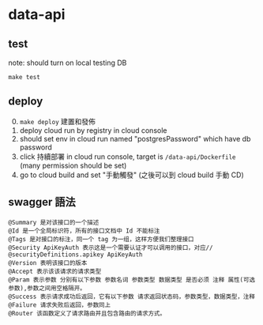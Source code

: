 # data-api

## test

note: should turn on local testing DB

```
make test
```

## deploy

0. `make deploy` 建置和發佈
1. deploy cloud run by registry in cloud console
2. should set env in cloud run named "postgresPassword" which have db password
3. click 持續部署 in cloud run console, target is `/data-api/Dockerfile` (many permission should be set)
4. go to cloud build and set "手動觸發" (之後可以到 cloud build 手動 CD)

## swagger 語法

```
@Summary 是对该接口的一个描述
@Id 是一个全局标识符，所有的接口文档中 Id 不能标注
@Tags 是对接口的标注，同一个 tag 为一组，这样方便我们整理接口
@Security ApiKeyAuth 表示这是一个需要认证才可以调用的接口，对应// @securityDefinitions.apikey ApiKeyAuth
@Version 表明该接口的版本
@Accept 表示该该请求的请求类型
@Param 表示参数 分别有以下参数 参数名词 参数类型 数据类型 是否必须 注释 属性(可选参数),参数之间用空格隔开。
@Success 表示请求成功后返回，它有以下参数 请求返回状态码，参数类型，数据类型，注释
@Failure 请求失败后返回，参数同上
@Router 该函数定义了请求路由并且包含路由的请求方式。
```
